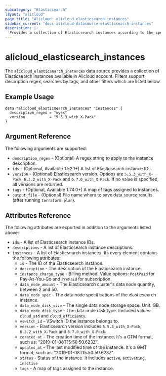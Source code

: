```yaml
---
subcategory: "Elasticsearch"
layout: "alicloud"
page_title: "Alicloud: alicloud_elasticsearch_instances"
sidebar_current: "docs-alicloud-datasource-elasticsearch-instances"
description: |-
  Provides a collection of Elasticsearch instances according to the specified filters.
---
```


# alicloud\_elasticsearch\_instances

The `alicloud_elasticsearch_instances` data source provides a collection of Elasticsearch instances available in Alicloud account.
Filters support description regex, searches by tags, and other filters which are listed below.

## Example Usage

```
data "alicloud_elasticsearch_instances" "instances" {
  description_regex = "myes"
  version           = "5.5.3_with_X-Pack"
}
```

## Argument Reference

The following arguments are supported:

* `description_regex` - (Optional) A regex string to apply to the instance description.
* `ids` - (Optional, Available 1.52.1+) A list of Elasticsearch instance IDs.
* `version` - (Optional) Elasticsearch version. Options are `5.5.3_with_X-Pack`, `6.3.2_with_X-Pack` and `6.7.0_with_X-Pack`. If no value is specified, all versions are returned.
* `tags` - (Optional, Available 1.74.0+) A map of tags assigned to instances.
* `output_file` - (Optional) File name where to save data source results (after running `terraform plan`).

## Attributes Reference

The following attributes are exported in addition to the arguments listed above:

* `ids` - A list of Elasticsearch instance IDs.
* `descriptions` - A list of Elasticsearch instance descriptions.
* `instances` - A list of Elasticsearch instances. Its every element contains the following attributes:
  * `id` - The ID of the Elasticsearch instance.
  * `description` - The description of the Elasticsearch instance.
  * `instance_charge_type` - Billing method. Value options: `PostPaid` for  Pay-As-You-Go and `PrePaid` for subscription.
  * `data_node_amount` - The Elasticsearch cluster's data node quantity, between 2 and 50.
  * `data_node_spec` - The data node specifications of the elasticsearch instance.
  * `data_node_disk_size` - The single data node storage space. Unit: GB.
  * `data_node_disk_type` - The data node disk type. Included values: `cloud_ssd` and `cloud_efficiency`.
  * `vswitch_id` - VSwitch ID the instance belongs to.
  * `version` - Elasticsearch version includes `5.5.3_with_X-Pack`, `6.3.2_with_X-Pack` and `6.7.0_with_X-Pack`.
  * `cerated_at` - The creation time of the instance. It's a GTM format, such as: "2019-01-08T15:50:50.623Z".
  * `updated_at` - The last modified time of the instance. It's a GMT format, such as: "2019-01-08T15:50:50.623Z".
  * `status` - Status of the instance. It includes `active`, `activating`, `inactive`
  * `tags` - A map of tags assigned to the instance.
